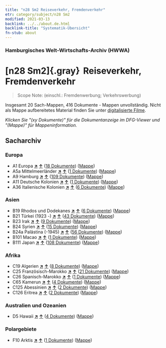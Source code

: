 ```yaml
---
title: "n28 Sm2 Reiseverkehr, Fremdenverkehr"
etr: category/subject/n28 Sm2
modified: 2021-03-13
backlink: ../../about.de.html
backlink-title: "Systematik-Übersicht"
fn-stub: about
---
```


### Hamburgisches Welt-Wirtschafts-Archiv (HWWA)
# [n28 Sm2]{.gray}&#8201; Reiseverkehr, Fremdenverkehr&#160; 


> Scope Note: (einschl.: Fremdenwerbung; Verkehrswerbung)



Insgesamt 20 Sach-Mappen, 416 Dokumente - Mappen unvollständig.
Nicht als Mappe aufbereitetes Material finden Sie unter [digitalisierte Filme](/film/h1_sh).

_Klicken Sie "(xy Dokumente)" für die Dokumentanzeige im DFG-Viewer und "(Mappe)" für Mappeninformation._

## Sacharchiv




### Europa

- A1 Europa [**&nearr;**](../../../geo/i/140892/about.de.html "Europa (alle Mappen)") [**&uarr;**](../../../geo/about.de.html#A1 "Ländersystematik") (<a href="https://pm20.zbw.eu/dfgview/sh/140892,161625" title="über: Europa : Reiseverkehr, Fremdenverkehr" target="_blank">18 Dokumente</a>) ([Mappe](../../../../folder/sh/1408xx/140892/1616xx/161625/about.de.html))
- A5a Mittelmeerländer [**&nearr;**](../../../geo/i/140899/about.de.html "Mittelmeerländer (alle Mappen)") [**&uarr;**](../../../geo/about.de.html#A5a "Ländersystematik") (<a href="https://pm20.zbw.eu/dfgview/sh/140899,161625" title="über: Mittelmeerländer : Reiseverkehr, Fremdenverkehr" target="_blank">1 Dokumente</a>) ([Mappe](../../../../folder/sh/1408xx/140899/1616xx/161625/about.de.html))
- A9 Hamburg [**&nearr;**](../../../geo/i/140905/about.de.html "Hamburg (alle Mappen)") [**&uarr;**](../../../geo/about.de.html#A9 "Ländersystematik") (<a href="https://pm20.zbw.eu/dfgview/sh/140905,161625" title="über: Hamburg : Reiseverkehr, Fremdenverkehr" target="_blank">109 Dokumente</a>) ([Mappe](../../../../folder/sh/1409xx/140905/1616xx/161625/about.de.html))
- A11 Deutsche Kolonien [**&nearr;**](../../../geo/i/140960/about.de.html "Deutsche Kolonien (alle Mappen)") [**&uarr;**](../../../geo/about.de.html#A11 "Ländersystematik") (<a href="https://pm20.zbw.eu/dfgview/sh/140960,161625" title="über: Deutsche Kolonien : Reiseverkehr, Fremdenverkehr" target="_blank">1 Dokumente</a>) ([Mappe](../../../../folder/sh/1409xx/140960/1616xx/161625/about.de.html))
- A36 Italienische Kolonien [**&nearr;**](../../../geo/i/141012/about.de.html "Italienische Kolonien (alle Mappen)") [**&uarr;**](../../../geo/about.de.html#A36 "Ländersystematik") (<a href="https://pm20.zbw.eu/dfgview/sh/141012,161625" title="über: Italienische Kolonien : Reiseverkehr, Fremdenverkehr" target="_blank">6 Dokumente</a>) ([Mappe](../../../../folder/sh/1410xx/141012/1616xx/161625/about.de.html))

### Asien

- B19 Rhodos und Dodekanes [**&nearr;**](../../../geo/i/141106/about.de.html "Rhodos und Dodekanes (alle Mappen)") [**&uarr;**](../../../geo/about.de.html#B19 "Ländersystematik") (<a href="https://pm20.zbw.eu/dfgview/sh/141106,161625" title="über: Rhodos und Dodekanes : Reiseverkehr, Fremdenverkehr" target="_blank">6 Dokumente</a>) ([Mappe](../../../../folder/sh/1411xx/141106/1616xx/161625/about.de.html))
- B21 Türkei (1923 -) [**&nearr;**](../../../geo/i/141111/about.de.html "Türkei (1923 -) (alle Mappen)") [**&uarr;**](../../../geo/about.de.html#B21 "Ländersystematik") (<a href="https://pm20.zbw.eu/dfgview/sh/141111,161625" title="über: Türkei (1923 -) : Reiseverkehr, Fremdenverkehr" target="_blank">43 Dokumente</a>) ([Mappe](../../../../folder/sh/1411xx/141111/1616xx/161625/about.de.html))
- B23 Irak [**&nearr;**](../../../geo/i/141113/about.de.html "Irak (alle Mappen)") [**&uarr;**](../../../geo/about.de.html#B23 "Ländersystematik") (<a href="https://pm20.zbw.eu/dfgview/sh/141113,161625" title="über: Irak : Reiseverkehr, Fremdenverkehr" target="_blank">9 Dokumente</a>) ([Mappe](../../../../folder/sh/1411xx/141113/1616xx/161625/about.de.html))
- B24 Syrien [**&nearr;**](../../../geo/i/141114/about.de.html "Syrien (alle Mappen)") [**&uarr;**](../../../geo/about.de.html#B24 "Ländersystematik") (<a href="https://pm20.zbw.eu/dfgview/sh/141114,161625" title="über: Syrien : Reiseverkehr, Fremdenverkehr" target="_blank">15 Dokumente</a>) ([Mappe](../../../../folder/sh/1411xx/141114/1616xx/161625/about.de.html))
- B24a Palästina (-1945) [**&nearr;**](../../../geo/i/141115/about.de.html "Palästina (-1945) (alle Mappen)") [**&uarr;**](../../../geo/about.de.html#B24a "Ländersystematik") (<a href="https://pm20.zbw.eu/dfgview/sh/141115,161625" title="über: Palästina (-1945) : Reiseverkehr, Fremdenverkehr" target="_blank">56 Dokumente</a>) ([Mappe](../../../../folder/sh/1411xx/141115/1616xx/161625/about.de.html))
- B101 Macao [**&nearr;**](../../../geo/i/141267/about.de.html "Macao (alle Mappen)") [**&uarr;**](../../../geo/about.de.html#B101 "Ländersystematik") (<a href="https://pm20.zbw.eu/dfgview/sh/141267,161625" title="über: Macao : Reiseverkehr, Fremdenverkehr" target="_blank">1 Dokumente</a>) ([Mappe](../../../../folder/sh/1412xx/141267/1616xx/161625/about.de.html))
- B111 Japan [**&nearr;**](../../../geo/i/141272/about.de.html "Japan (alle Mappen)") [**&uarr;**](../../../geo/about.de.html#B111 "Ländersystematik") (<a href="https://pm20.zbw.eu/dfgview/sh/141272,161625" title="über: Japan : Reiseverkehr, Fremdenverkehr" target="_blank">108 Dokumente</a>) ([Mappe](../../../../folder/sh/1412xx/141272/1616xx/161625/about.de.html))

### Afrika

- C19 Algerien [**&nearr;**](../../../geo/i/141354/about.de.html "Algerien (alle Mappen)") [**&uarr;**](../../../geo/about.de.html#C19 "Ländersystematik") (<a href="https://pm20.zbw.eu/dfgview/sh/141354,161625" title="über: Algerien : Reiseverkehr, Fremdenverkehr" target="_blank">8 Dokumente</a>) ([Mappe](../../../../folder/sh/1413xx/141354/1616xx/161625/about.de.html))
- C25 Französisch-Marokko [**&nearr;**](../../../geo/i/141358/about.de.html "Französisch-Marokko (alle Mappen)") [**&uarr;**](../../../geo/about.de.html#C25 "Ländersystematik") (<a href="https://pm20.zbw.eu/dfgview/sh/141358,161625" title="über: Französisch-Marokko : Reiseverkehr, Fremdenverkehr" target="_blank">21 Dokumente</a>) ([Mappe](../../../../folder/sh/1413xx/141358/1616xx/161625/about.de.html))
- C26 Spanisch-Marokko [**&nearr;**](../../../geo/i/141359/about.de.html "Spanisch-Marokko (alle Mappen)") [**&uarr;**](../../../geo/about.de.html#C26 "Ländersystematik") (<a href="https://pm20.zbw.eu/dfgview/sh/141359,161625" title="über: Spanisch-Marokko : Reiseverkehr, Fremdenverkehr" target="_blank">1 Dokumente</a>) ([Mappe](../../../../folder/sh/1413xx/141359/1616xx/161625/about.de.html))
- C65 Kamerun [**&nearr;**](../../../geo/i/141410/about.de.html "Kamerun (alle Mappen)") [**&uarr;**](../../../geo/about.de.html#C65 "Ländersystematik") (<a href="https://pm20.zbw.eu/dfgview/sh/141410,161625" title="über: Kamerun : Reiseverkehr, Fremdenverkehr" target="_blank">4 Dokumente</a>) ([Mappe](../../../../folder/sh/1414xx/141410/1616xx/161625/about.de.html))
- C125 Abessinien [**&nearr;**](../../../geo/i/141482/about.de.html "Abessinien (alle Mappen)") [**&uarr;**](../../../geo/about.de.html#C125 "Ländersystematik") (<a href="https://pm20.zbw.eu/dfgview/sh/141482,161625" title="über: Abessinien : Reiseverkehr, Fremdenverkehr" target="_blank">2 Dokumente</a>) ([Mappe](../../../../folder/sh/1414xx/141482/1616xx/161625/about.de.html))
- C126 Eritrea [**&nearr;**](../../../geo/i/141483/about.de.html "Eritrea (alle Mappen)") [**&uarr;**](../../../geo/about.de.html#C126 "Ländersystematik") (<a href="https://pm20.zbw.eu/dfgview/sh/141483,161625" title="über: Eritrea : Reiseverkehr, Fremdenverkehr" target="_blank">2 Dokumente</a>) ([Mappe](../../../../folder/sh/1414xx/141483/1616xx/161625/about.de.html))

### Australien und Ozeanien

- D5 Hawaii [**&nearr;**](../../../geo/i/141595/about.de.html "Hawaii (alle Mappen)") [**&uarr;**](../../../geo/about.de.html#D5 "Ländersystematik") (<a href="https://pm20.zbw.eu/dfgview/sh/141595,161625" title="über: Hawaii : Reiseverkehr, Fremdenverkehr" target="_blank">4 Dokumente</a>) ([Mappe](../../../../folder/sh/1415xx/141595/1616xx/161625/about.de.html))

### Polargebiete

- F10 Arktis [**&nearr;**](../../../geo/i/141702/about.de.html "Arktis (alle Mappen)") [**&uarr;**](../../../geo/about.de.html#F10 "Ländersystematik") (<a href="https://pm20.zbw.eu/dfgview/sh/141702,161625" title="über: Arktis : Reiseverkehr, Fremdenverkehr" target="_blank">1 Dokumente</a>) ([Mappe](../../../../folder/sh/1417xx/141702/1616xx/161625/about.de.html))


